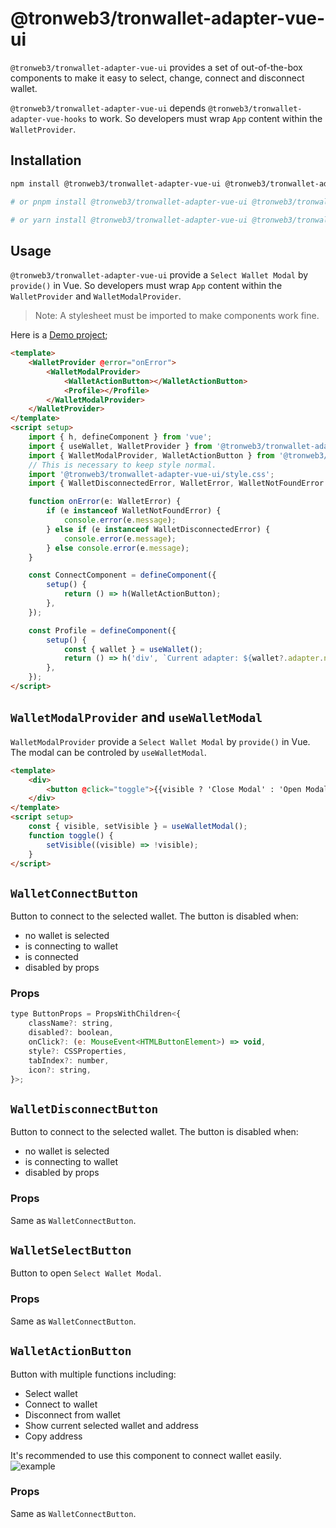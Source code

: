 # @tronweb3/tronwallet-adapter-vue-ui

`@tronweb3/tronwallet-adapter-vue-ui` provides a set of out-of-the-box components to make it easy to select, change, connect and disconnect wallet.

`@tronweb3/tronwallet-adapter-vue-ui` depends `@tronweb3/tronwallet-adapter-vue-hooks` to work. So developers must wrap `App` content within the `WalletProvider`.

## Installation

```bash
npm install @tronweb3/tronwallet-adapter-vue-ui @tronweb3/tronwallet-adapter-vue-hooks @tronweb3/tronwallet-abstract-adapter @tronweb3/tronwallet-adapters

# or pnpm install @tronweb3/tronwallet-adapter-vue-ui @tronweb3/tronwallet-adapter-vue-hooks @tronweb3/tronwallet-abstract-adapter @tronweb3/tronwallet-adapters

# or yarn install @tronweb3/tronwallet-adapter-vue-ui @tronweb3/tronwallet-adapter-vue-hooks @tronweb3/tronwallet-abstract-adapter @tronweb3/tronwallet-adapters
```

## Usage

`@tronweb3/tronwallet-adapter-vue-ui` provide a `Select Wallet Modal` by `provide()` in Vue. So developers must wrap `App` content within the `WalletProvider` and `WalletModalProvider`.

> Note: A stylesheet must be imported to make components work fine.

Here is a [Demo project](https://github.com/tronprotocol/tronwallet-adapter/tree/main/demos/vue-ui/vite-app);

```html
<template>
    <WalletProvider @error="onError">
        <WalletModalProvider>
            <WalletActionButton></WalletActionButton>
            <Profile></Profile>
        </WalletModalProvider>
    </WalletProvider>
</template>
<script setup>
    import { h, defineComponent } from 'vue';
    import { useWallet, WalletProvider } from '@tronweb3/tronwallet-adapter-vue-hooks';
    import { WalletModalProvider, WalletActionButton } from '@tronweb3/tronwallet-adapter-vue-ui';
    // This is necessary to keep style normal.
    import '@tronweb3/tronwallet-adapter-vue-ui/style.css';
    import { WalletDisconnectedError, WalletError, WalletNotFoundError } from '@tronweb3/tronwallet-abstract-adapter';

    function onError(e: WalletError) {
        if (e instanceof WalletNotFoundError) {
            console.error(e.message);
        } else if (e instanceof WalletDisconnectedError) {
            console.error(e.message);
        } else console.error(e.message);
    }

    const ConnectComponent = defineComponent({
        setup() {
            return () => h(WalletActionButton);
        },
    });

    const Profile = defineComponent({
        setup() {
            const { wallet } = useWallet();
            return () => h('div', `Current adapter: ${wallet?.adapter.name}`);
        },
    });
</script>
```

## `WalletModalProvider` and `useWalletModal`

`WalletModalProvider` provide a `Select Wallet Modal` by `provide()` in Vue. The modal can be controled by `useWalletModal`.

```html
<template>
    <div>
        <button @click="toggle">{{visible ? 'Close Modal' : 'Open Modal'}}</button>
    </div>
</template>
<script setup>
    const { visible, setVisible } = useWalletModal();
    function toggle() {
        setVisible((visible) => !visible);
    }
</script>
```

## `WalletConnectButton`

Button to connect to the selected wallet. The button is disabled when:

-   no wallet is selected
-   is connecting to wallet
-   is connected
-   disabled by props

### Props

```jsx
type ButtonProps = PropsWithChildren<{
    className?: string,
    disabled?: boolean,
    onClick?: (e: MouseEvent<HTMLButtonElement>) => void,
    style?: CSSProperties,
    tabIndex?: number,
    icon?: string,
}>;
```

## `WalletDisconnectButton`

Button to connect to the selected wallet. The button is disabled when:

-   no wallet is selected
-   is connecting to wallet
-   disabled by props

### Props

Same as `WalletConnectButton`.

## `WalletSelectButton`

Button to open `Select Wallet Modal`.

### Props

Same as `WalletConnectButton`.

## `WalletActionButton`

Button with multiple functions including:

-   Select wallet
-   Connect to wallet
-   Disconnect from wallet
-   Show current selected wallet and address
-   Copy address

It's recommended to use this component to connect wallet easily.
![example](https://raw.githubusercontent.com/tronprotocol/tronwallet-adapter/main/docs/action-button.gif)

### Props

Same as `WalletConnectButton`.
